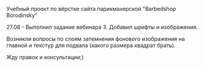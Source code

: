 Учебный проект по вёрстке сайта парикмахерской "Barbedshop Borodinsky"

27.08 - Выполнил задание вебинара 3. Добавил шрифты и изображения.

Возникли вопросы по слоям затемнения фонового изображения на главной и текстур для подвала (какого размера квадрат брать).

Жду правок и консультации;)